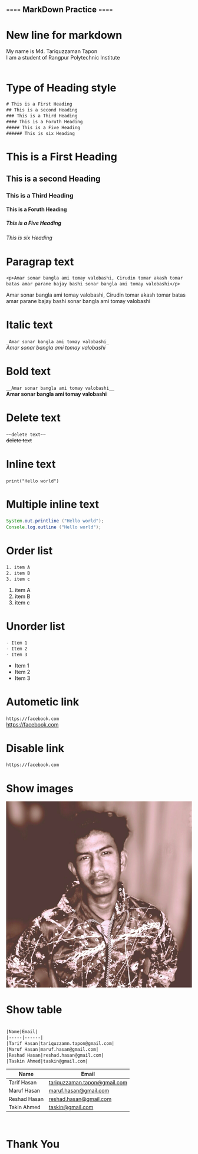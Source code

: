 ##  __---- MarkDown Practice ----__ 


#  __New line for markdown__ 

My name is Md. Tariquzzaman Tapon  
I am a student of Rangpur Polytechnic Institute  
</br>
 # __Type of Heading style__  
  
```
# This is a First Heading
## This is a second Heading 
### This is a Third Heading
#### This is a Foruth Heading
##### This is a Five Heading
###### This is six Heading
```

# This is a First Heading
## This is a second Heading 
### This is a Third Heading
#### This is a Foruth Heading
##### This is a Five Heading
###### This is six Heading

# __Paragrap text__
```
<p>Amar sonar bangla ami tomay valobashi, Cirudin tomar akash tomar batas amar parane bajay bashi sonar bangla ami tomay valobashi</p>
```
<p>Amar sonar bangla ami tomay valobashi, Cirudin tomar akash tomar batas amar parane bajay bashi sonar bangla ami tomay valobashi</p>

# __Italic text__
`_Amar sonar bangla ami tomay valobashi_`  
_Amar sonar bangla ami tomay valobashi_  
# __Bold text__
`__Amar sonar bangla ami tomay valobashi__`  
__Amar sonar bangla ami tomay valobashi__

# __Delete text__
`~~delete text~~`  
~~delete text~~

# __Inline text__

`print("Hello world")`

# __Multiple inline text__
```java
System.out.printline ("Hello world");
Console.log.outline ("Hello world");
```
# __Order list__
```
1. item A
2. item B
3. item c
```


1. item A
2. item B
3. item c
 
# __Unorder list__
```
- Item 1
- Item 2
- Item 3
```
- Item 1
- Item 2
- Item 3

# __Autometic link__
`https://facebook.com`  
https://facebook.com

# __Disable link__
`https://facebook.com`

# __Show images__
![My profile](./images/me.jpg)

# __Show table__
```

|Name|Email|
|-----|------|
|Tarif Hasan|tariquzzamn.tapon@gmail.com|
|Maruf Hasan|maruf.hasan@gmail.com|
|Reshad Hasan|reshad.hasan@gmail.com|
|Taskin Ahmed|taskin@gmail.com|
```

|Name|Email|
|-----|------|
|Tarif Hasan|tariquzzaman.tapon@gmail.com|
|Maruf Hasan|maruf.hasan@gmail.com|
|Reshad Hasan|reshad.hasan@gmail.com|
|Takin Ahmed|taskin@gmail.com|
  
  
</br>

# __Thank You__
